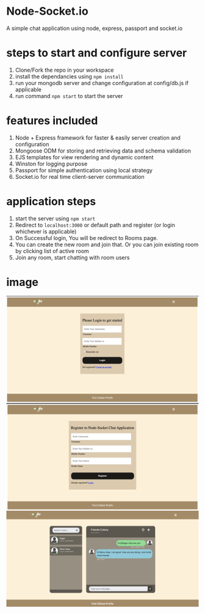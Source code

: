 # Node-Socket.io
A simple chat application using node, express, passport and socket.io

# steps to start and configure server
1. Clone/Fork the repo in your workspace
2. install the dependancies using `npm install`
4. run your mongodb server and change configuration at config/db.js if applicable
5. run command `npm start` to start the server

# features included
1. Node + Express framework for faster & easily server creation and configuration
2. Mongoose ODM for storing and retrieving data and schema validation
3. EJS templates for view rendering and dynamic content
4. Winston for logging purpose
5. Passport for simple authentication using local strategy
6. Socket.io for real time client-server communication

# application steps
1. start the server using `npm start`
2. Redirect to `localhost:3000` or default path and register (or login whichever is applicable)
3. On Successful login, You will be redirect to Rooms page.
4. You can create the new room and join that. Or you can join existing room by clicking list of active room
5. Join any room, start chatting with room users

# image
![Login](/public/Images/login.png)
![Register](/public/Images/register.png)
![Chat Screen](/public/Images/chat-screen.png)